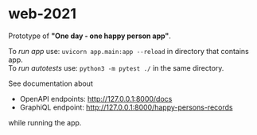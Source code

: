 # web-2021
Prototype of **"One day - one happy person app"**.

To *run app* use: ```uvicorn app.main:app --reload``` in directory that contains app.<br/>
To *run autotests* use: ```python3 -m pytest ./``` in the same directory.

See documentation about
* OpenAPI endpoints: http://127.0.0.1:8000/docs
* GraphiQL endpoint: http://127.0.0.1:8000/happy-persons-records

while running the app.
